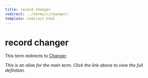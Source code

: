 ```yaml
---
title: record changer
redirect: ../terms/c/changer/
template: redirect.html
---
```


# record changer

This term redirects to [Changer](../terms/c/changer/).

*This is an alias for the main term. Click the link above to view the full definition.*
